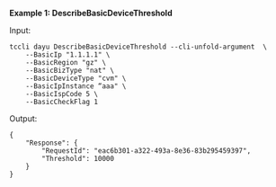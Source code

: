 **Example 1: DescribeBasicDeviceThreshold**



Input: 

```
tccli dayu DescribeBasicDeviceThreshold --cli-unfold-argument  \
    --BasicIp "1.1.1.1" \
    --BasicRegion "gz" \
    --BasicBizType "nat" \
    --BasicDeviceType "cvm" \
    --BasicIpInstance “aaa" \
    --BasicIspCode 5 \
    --BasicCheckFlag 1
```

Output: 
```
{
    "Response": {
        "RequestId": "eac6b301-a322-493a-8e36-83b295459397",
        "Threshold": 10000
    }
}
```

